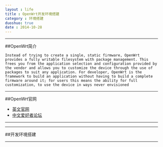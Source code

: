 ```yaml
---
layout : life
title : OpenWrt开发环境搭建
category : 环境搭建
duoshuo: true
date : 2014-10-28
---
```


******

##OpenWrt简介

    Instead of trying to create a single, static firmware, OpenWrt provides a fully writable filesystem with package management. This frees you from the application selection and configuration provided by the vendor and allows you to customize the device through the use of packages to suit any application. For developer, OpenWrt is the framework to build an application without having to build a complete firmware around it; for users this means the ability for full customization, to use the device in ways never envisioned


******

##OpenWrt官网
* [英文官网][1]
* [中文爱好者论坛][2]

******

<!-- more -->

******

##开发环境搭建



******
[1]:https://openwrt.org/
[2]:http://www.openwrt.org.cn/